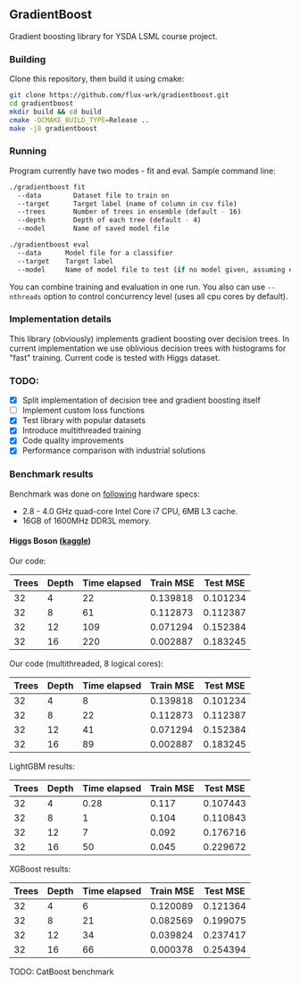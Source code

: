 ## GradientBoost
Gradient boosting library for YSDA LSML course project. 

### Building
Clone this repository, then build it using cmake:
```bash
git clone https://github.com/flux-wrk/gradientboost.git
cd gradientboost
mkdir build && cd build
cmake -DCMAKE_BUILD_TYPE=Release ..
make -j8 gradientboost
```

### Running
Program currently have two modes - fit and eval.
Sample command line:
```bash
./gradientboost fit
  --data 		Dataset file to train on
  --target 		Target label (name of column in csv file)
  --trees 		Number of trees in ensemble (default - 16)
  --depth 		Depth of each tree (default - 4)
  --model 		Name of saved model file

./gradientboost eval
  --data      Model file for a classifier
  --target    Target label
  --model     Name of model file to test (if no model given, assuming evaluation of model trained in 'fit' subcommand)
```
You can combine training and evaluation in one run. You also can use `--nthreads` option to control concurrency level (uses all cpu cores by default).

### Implementation details
This library (obviously) implements gradient boosting over decision trees. In current implementation we use oblivious decision trees with histograms for "fast" training.
Current code is tested with Higgs dataset.

### TODO:
- [x] Split implementation of decision tree and gradient boosting itself
- [ ] Implement custom loss functions
- [x] Test library with popular datasets
- [x] Introduce multithreaded training
- [x] Code quality improvements
- [x] Performance comparison with industrial solutions

### Benchmark results

Benchmark was done on [following](https://support.apple.com/kb/sp719?locale=en_US) hardware specs:
- 2.8 - 4.0 GHz quad-core Intel Core i7 CPU, 6MB L3 cache.
- 16GB of 1600MHz DDR3L memory.

#### Higgs Boson ([kaggle](https://www.kaggle.com/c/higgs-boson/data)) 

Our code:

| Trees | Depth | Time elapsed | Train MSE | Test MSE |
|-------|-------|--------------|-----------|----------|
| 32    | 4     | 22           | 0.139818  | 0.101234 |
| 32    | 8     | 61           | 0.112873  | 0.112387 |
| 32    | 12    | 109          | 0.071294  | 0.152384 |
| 32    | 16    | 220          | 0.002887  | 0.183245 |

Our code (multithreaded, 8 logical cores):

| Trees | Depth | Time elapsed | Train MSE | Test MSE |
|-------|-------|--------------|-----------|----------|
| 32    | 4     | 8            | 0.139818  | 0.101234 |
| 32    | 8     | 22           | 0.112873  | 0.112387 |
| 32    | 12    | 41           | 0.071294  | 0.152384 |
| 32    | 16    | 89           | 0.002887  | 0.183245 |

LightGBM results:

| Trees | Depth | Time elapsed | Train MSE | Test MSE |
|-------|-------|--------------|-----------|----------|
| 32    | 4     | 0.28         | 0.117     | 0.107443 |
| 32    | 8     | 1            | 0.104     | 0.110843 |
| 32    | 12    | 7            | 0.092     | 0.176716 |
| 32    | 16    | 50           | 0.045     | 0.229672 |

XGBoost results:

| Trees | Depth | Time elapsed | Train MSE | Test MSE |
|-------|-------|--------------|-----------|----------|
| 32    | 4     | 6            | 0.120089  | 0.121364 |
| 32    | 8     | 21           | 0.082569  | 0.199075 |
| 32    | 12    | 34           | 0.039824  | 0.237417 |
| 32    | 16    | 66           | 0.000378  | 0.254394 |

TODO: CatBoost benchmark